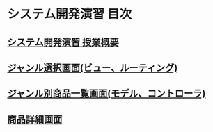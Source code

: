 # システム開発演習 目次

## [システム開発演習 授業概要](./orientation/README.md)

## [ジャンル選択画面(ビュー、ルーティング)](./shop_index/README.md)

## [ジャンル別商品一覧画面(モデル、コントローラ)](./shop_item_index/README.md)

## [商品詳細画面](./shop_item_show/README.md)
